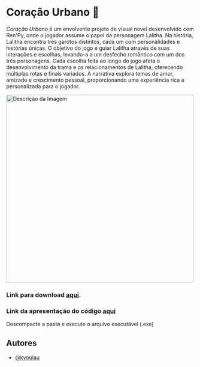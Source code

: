 # Coração Urbano 🌳

*Coração Urbano* é um envolvente projeto de visual novel desenvolvido com Ren'Py, onde o jogador assume o papel da personagem Lalitha. Na história, Lalitha encontra três garotos distintos, cada um com personalidades e histórias únicas. O objetivo do jogo é guiar Lalitha através de suas interações e escolhas, levando-a a um desfecho romântico com um dos três personagens. Cada escolha feita ao longo do jogo afeta o desenvolvimento da trama e os relacionamentos de Lalitha, oferecendo múltiplas rotas e finais variados. A narrativa explora temas de amor, amizade e crescimento pessoal, proporcionando uma experiência rica e personalizada para o jogador.

<img src="assets/gif/ren.py-demo-ezgif.com-speed.gif" alt="Descrição da Imagem" width="500"/>

  ### Link para download [aqui](coração-urbano-1.0-pc.zip).
  ### Link da apresentação do código [aqui](https://youtu.be/uegGL7wk700)
  Descompacte a pasta e execute o arquivo executável (.exe)

## Autores

- [@kyoulau](https://github.com/kyoulau)


